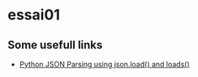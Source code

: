 # essai01


## Some usefull links
 * [Python JSON Parsing using json.load() and loads()](https://pynative.com/python-json-load-and-loads-to-parse-json/)